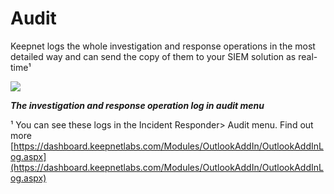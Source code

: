 # Audit

Keepnet logs the whole investigation and response operations in the most detailed way and can send the copy of them to your SIEM solution as real-time¹

![](https://www.keepnetlabs.com/wp-content/uploads/The-investigation-and-response-operation-log-in-audit-menu-2.png)

***The investigation and response operation log in audit menu***

¹ You can see these logs in the Incident Responder> Audit menu. Find out more [https://dashboard.keepnetlabs.com/Modules/OutlookAddIn/OutlookAddInLog.aspx](https://dashboard.keepnetlabs.com/Modules/OutlookAddIn/OutlookAddInLog.aspx)

